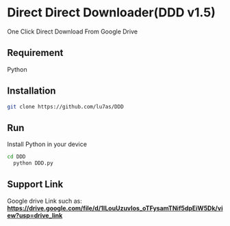 
# Direct Direct Downloader(DDD v1.5)
One Click Direct Download From Google Drive

## Requirement
Python

## Installation
```bash
git clone https://github.com/lu7as/DDD
```
## Run

Install Python in your device
```bash
cd DDD
  python DDD.py
```
## Support Link
Google drive Link such as: **https://drive.google.com/file/d/1lLouUzuvIos_oTFysamTNif5dpEiW5Dk/view?usp=drive_link**


    
